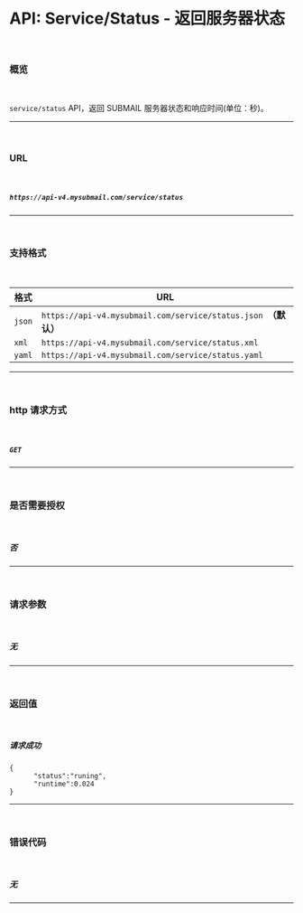 # API: Service/Status - 返回服务器状态

<br>

### **概览**

<br>

`service/status` API，返回 SUBMAIL 服务器状态和响应时间(单位：秒)。

---

<br>

### **URL**

<br>

##### `https://api-v4.mysubmail.com/service/status`

---

<br>

### **支持格式**

<br>

| 格式   | URL                                                          |
| ------ | ------------------------------------------------------------ |
| `json` | `https://api-v4.mysubmail.com/service/status.json `**（默认）** |
| `xml`  | `https://api-v4.mysubmail.com/service/status.xml`            |
| `yaml` | `https://api-v4.mysubmail.com/service/status.yaml`           |

------

<br>

### **http 请求方式**

<br>

##### **`GET`**

---

<br>

### **是否需要授权**

<br>

##### **否**

---

<br>

### **请求参数**

<br>

##### **无**

---

<br>

### **返回值**

<br>


##### 请求成功


```
{
      "status":"runing",
      "runtime":0.024
}
```

------

<br>

### **错误代码**

<br>

##### 无

---

